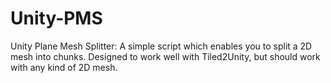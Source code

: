 # Unity-PMS
Unity Plane Mesh Splitter: A simple script which enables you to split a 2D mesh into chunks. Designed to work well with Tiled2Unity, but should work with any kind of 2D mesh.
